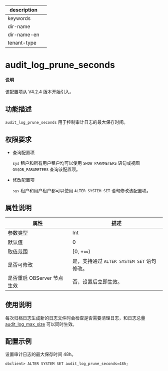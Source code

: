 |description||
|---|---|
|keywords||
|dir-name||
|dir-name-en||
|tenant-type||

# audit_log_prune_seconds

<main id="notice" type='explain'>
  <h4>说明</h4>
  <p>该配置项从 V4.2.4 版本开始引入。</p>
</main>

## 功能描述

`audit_log_prune_seconds` 用于控制审计日志的最大保存时间。

## 权限要求

* 查询配置项

  `sys` 租户和所有用户租户均可以使用 `SHOW PARAMETERS` 语句或视图 `GV$OB_PARAMETERS` 查询该配置项。

* 修改配置项

  `sys` 租户和用户租户都可以使用 `ALTER SYSTEM SET` 语句修改该配置项。

## 属性说明

| **属性** | **描述** |
| -------- | -------- |
| 参数类型   | Int |
| 默认值     | 0 |
| 取值范围   |[0, +∞) |
| 是否可修改 | 是，支持通过 `ALTER SYSTEM SET` 语句修改。|
| 是否重启 OBServer 节点生效 | 否，设置后立即生效。   |

## 使用说明

每次归档日志生成新的日志文件时会检查是否需要清理日志，和日志总量 [audit_log_max_size](250.audit_log_max_size.md) 可以同时生效。

## 配置示例

设置审计日志的最大保存时间 48h。

```shell
obclient> ALTER SYSTEM SET audit_log_prune_seconds=48h;
```
